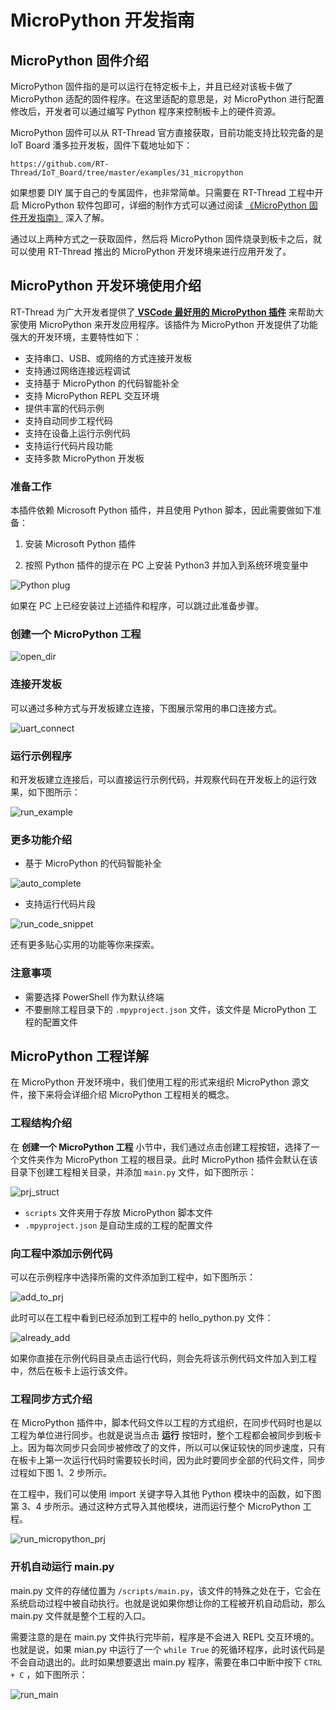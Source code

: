 # MicroPython 开发指南

## MicroPython 固件介绍

MicroPython 固件指的是可以运行在特定板卡上，并且已经对该板卡做了 MicroPython 适配的固件程序。在这里适配的意思是，对 MicroPython 进行配置修改后，开发者可以通过编写 Python 程序来控制板卡上的硬件资源。 

MicroPython 固件可以从 RT-Thread 官方直接获取，目前功能支持比较完备的是 IoT Board 潘多拉开发板，固件下载地址如下：

```
https://github.com/RT-Thread/IoT_Board/tree/master/examples/31_micropython
```

如果想要 DIY 属于自己的专属固件，也非常简单。只需要在 RT-Thread 工程中开启 MicroPython 软件包即可，详细的制作方式可以通过阅读 [《MicroPython 固件开发指南》]() 深入了解。

通过以上两种方式之一获取固件，然后将 MicroPython 固件烧录到板卡之后，就可以使用 RT-Thread 推出的 MicroPython 开发环境来进行应用开发了。 

## MicroPython 开发环境使用介绍

RT-Thread 为广大开发者提供了[ **VSCode 最好用的 MicroPython 插件**](https://marketplace.visualstudio.com/items?itemName=RT-Thread.rt-thread-micropython) 来帮助大家使用 MicroPython 来开发应用程序。该插件为 MicroPython 开发提供了功能强大的开发环境，主要特性如下：

- 支持串口、USB、或网络的方式连接开发板
- 支持通过网络连接远程调试
- 支持基于 MicroPython 的代码智能补全
- 支持 MicroPython REPL 交互环境
- 提供丰富的代码示例
- 支持自动同步工程代码
- 支持在设备上运行示例代码
- 支持运行代码片段功能
- 支持多款 MicroPython 开发板

### 准备工作

本插件依赖 Microsoft Python 插件，并且使用 Python 脚本，因此需要做如下准备：

1. 安装 Microsoft Python 插件

2. 按照 Python 插件的提示在 PC 上安装 Python3 并加入到系统环境变量中

![Python plug](assets/install_python_plug.png)

如果在 PC 上已经安装过上述插件和程序，可以跳过此准备步骤。

### 创建一个 MicroPython 工程

![open_dir](assets/open_dir.gif)

### 连接开发板

可以通过多种方式与开发板建立连接，下图展示常用的串口连接方式。

![uart_connect](assets/uart_connect.gif)

### 运行示例程序

和开发板建立连接后，可以直接运行示例代码，并观察代码在开发板上的运行效果，如下图所示：

![run_example](assets/run_example.gif)

### 更多功能介绍

- 基于 MicroPython 的代码智能补全

![auto_complete](assets/auto_complete.gif)

- 支持运行代码片段

![run_code_snippet](assets/run_code_snippet.gif)

还有更多贴心实用的功能等你来探索。

### 注意事项

- 需要选择 PowerShell 作为默认终端
- 不要删除工程目录下的 `.mpyproject.json` 文件，该文件是 MicroPython 工程的配置文件

## MicroPython 工程详解

在 MicroPython 开发环境中，我们使用工程的形式来组织 MicroPython 源文件，接下来将会详细介绍 MicroPython 工程相关的概念。

### 工程结构介绍

在 **创建一个 MicroPython 工程** 小节中，我们通过点击创建工程按钮，选择了一个文件夹作为 MicroPython 工程的根目录。此时 MicroPython 插件会默认在该目录下创建工程相关目录，并添加 `main.py` 文件，如下图所示：

![prj_struct](assets/1564458498973.png)

- `scripts` 文件夹用于存放 MicroPython 脚本文件
- `.mpyproject.json` 是自动生成的工程的配置文件

### 向工程中添加示例代码

可以在示例程序中选择所需的文件添加到工程中，如下图所示：

![add_to_prj](assets/1564459093450.png)

此时可以在工程中看到已经添加到工程中的 hello_python.py 文件：

![already_add](assets/1564459162459.png)

如果你直接在示例代码目录点击运行代码，则会先将该示例代码文件加入到工程中，然后在板卡上运行该文件。

### 工程同步方式介绍

在 MicroPython 插件中，脚本代码文件以工程的方式组织，在同步代码时也是以工程为单位进行同步。也就是说当点击 **运行** 按钮时，整个工程都会被同步到板卡上。因为每次同步只会同步被修改了的文件，所以可以保证较快的同步速度，只有在板卡上第一次运行代码时需要较长时间，因为此时要同步全部的代码文件，同步过程如下图 1、2 步所示。

在工程中，我们可以使用 import 关键字导入其他 Python 模块中的函数，如下图第 3、4 步所示。通过这种方式导入其他模块，进而运行整个 MicroPython 工程。

![run_micropython_prj](assets/1564469643183.png)

### 开机自动运行 main.py
main.py 文件的存储位置为 `/scripts/main.py`，该文件的特殊之处在于，它会在系统启动过程中被自动执行。也就是说如果你想让你的工程被开机自动启动，那么 main.py 文件就是整个工程的入口。

需要注意的是在 main.py 文件执行完毕前，程序是不会进入 REPL 交互环境的。也就是说，如果 mian.py 中运行了一个 `while True` 的死循环程序，此时该代码是不会自动退出的。此时如果想要退出 main.py 程序，需要在串口中断中按下 `CTRL + C` ，如下图所示：

![run_main](assets/1564471861527.png)